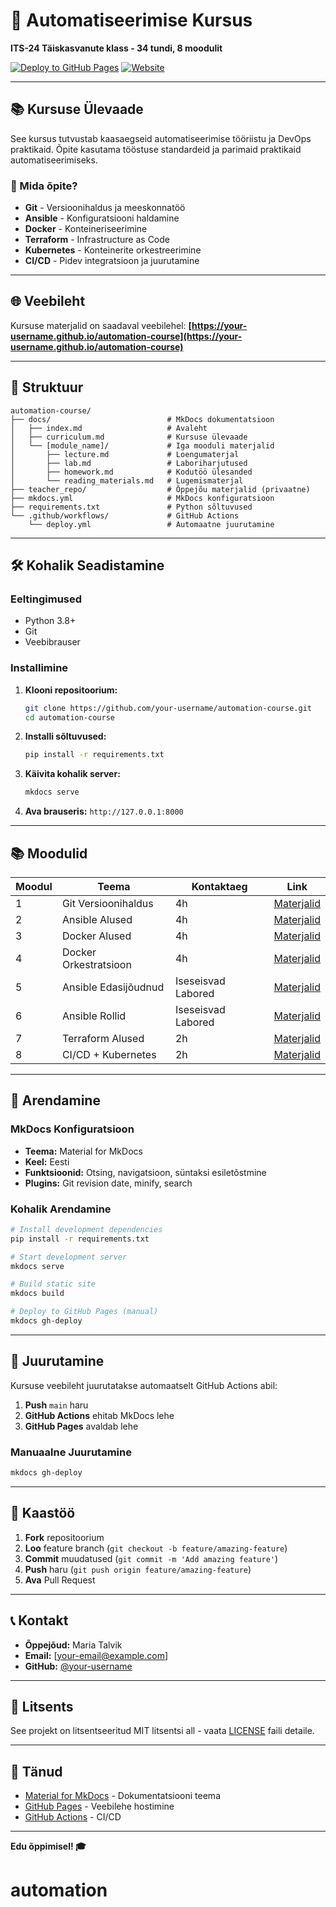 # 🚀 Automatiseerimise Kursus

**ITS-24 Täiskasvanute klass - 34 tundi, 8 moodulit**

[![Deploy to GitHub Pages](https://github.com/your-username/automation-course/workflows/Deploy%20to%20GitHub%20Pages/badge.svg)](https://github.com/your-username/automation-course/actions)
[![Website](https://img.shields.io/badge/website-live-brightgreen)](https://your-username.github.io/automation-course)

---

## 📚 Kursuse Ülevaade

See kursus tutvustab kaasaegseid automatiseerimise tööriistu ja DevOps praktikaid. Õpite kasutama tööstuse standardeid ja parimaid praktikaid automatiseerimiseks.

### 🎯 Mida õpite?

- **Git** - Versioonihaldus ja meeskonnatöö
- **Ansible** - Konfiguratsiooni haldamine
- **Docker** - Konteineriseerimine
- **Terraform** - Infrastructure as Code
- **Kubernetes** - Konteinerite orkestreerimine
- **CI/CD** - Pidev integratsioon ja juurutamine

---

## 🌐 Veebileht

Kursuse materjalid on saadaval veebilehel: **[https://your-username.github.io/automation-course](https://your-username.github.io/automation-course)**

---

## 📁 Struktuur

```
automation-course/
├── docs/                          # MkDocs dokumentatsioon
│   ├── index.md                   # Avaleht
│   ├── curriculum.md              # Kursuse ülevaade
│   └── [module_name]/             # Iga mooduli materjalid
│       ├── lecture.md             # Loengumaterjal
│       ├── lab.md                 # Laboriharjutused
│       ├── homework.md            # Kodutöö ülesanded
│       └── reading_materials.md   # Lugemismaterjal
├── teacher_repo/                  # Õppejõu materjalid (privaatne)
├── mkdocs.yml                     # MkDocs konfiguratsioon
├── requirements.txt               # Python sõltuvused
└── .github/workflows/             # GitHub Actions
    └── deploy.yml                 # Automaatne juurutamine
```

---

## 🛠️ Kohalik Seadistamine

### Eeltingimused

- Python 3.8+
- Git
- Veebibrauser

### Installimine

1. **Klooni repositoorium:**
   ```bash
   git clone https://github.com/your-username/automation-course.git
   cd automation-course
   ```

2. **Installi sõltuvused:**
   ```bash
   pip install -r requirements.txt
   ```

3. **Käivita kohalik server:**
   ```bash
   mkdocs serve
   ```

4. **Ava brauseris:** `http://127.0.0.1:8000`

---

## 📚 Moodulid

| Moodul | Teema | Kontaktaeg | Link |
|--------|-------|------------|------|
| 1 | Git Versioonihaldus | 4h | [Materjalid](docs/git_version_control/) |
| 2 | Ansible Alused | 4h | [Materjalid](docs/ansible_basics/) |
| 3 | Docker Alused | 4h | [Materjalid](docs/docker_fundamentals/) |
| 4 | Docker Orkestratsioon | 4h | [Materjalid](docs/docker_orchestration/) |
| 5 | Ansible Edasijõudnud | Iseseisvad Labored | [Materjalid](docs/ansible_advanced/) |
| 6 | Ansible Rollid | Iseseisvad Labored | [Materjalid](docs/ansible_roles/) |
| 7 | Terraform Alused | 2h | [Materjalid](docs/terraform_basics/) |
| 8 | CI/CD + Kubernetes | 2h | [Materjalid](docs/ci_cd_advanced/) |

---

## 🔧 Arendamine

### MkDocs Konfiguratsioon

- **Teema:** Material for MkDocs
- **Keel:** Eesti
- **Funktsioonid:** Otsing, navigatsioon, süntaksi esiletõstmine
- **Plugins:** Git revision date, minify, search

### Kohalik Arendamine

```bash
# Install development dependencies
pip install -r requirements.txt

# Start development server
mkdocs serve

# Build static site
mkdocs build

# Deploy to GitHub Pages (manual)
mkdocs gh-deploy
```

---

## 🚀 Juurutamine

Kursuse veebileht juurutatakse automaatselt GitHub Actions abil:

1. **Push** `main` haru
2. **GitHub Actions** ehitab MkDocs lehe
3. **GitHub Pages** avaldab lehe

### Manuaalne Juurutamine

```bash
mkdocs gh-deploy
```

---

## 📝 Kaastöö

1. **Fork** repositoorium
2. **Loo** feature branch (`git checkout -b feature/amazing-feature`)
3. **Commit** muudatused (`git commit -m 'Add amazing feature'`)
4. **Push** haru (`git push origin feature/amazing-feature`)
5. **Ava** Pull Request

---

## 📞 Kontakt

- **Õppejõud:** Maria Talvik
- **Email:** [your-email@example.com]
- **GitHub:** [@your-username](https://github.com/your-username)

---

## 📄 Litsents

See projekt on litsentseeritud MIT litsentsi all - vaata [LICENSE](LICENSE) faili detaile.

---

## 🙏 Tänud

- [Material for MkDocs](https://squidfunk.github.io/mkdocs-material/) - Dokumentatsiooni teema
- [GitHub Pages](https://pages.github.com/) - Veebilehe hostimine
- [GitHub Actions](https://github.com/features/actions) - CI/CD

---

**Edu õppimisel! 🎓**
# automation
